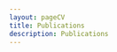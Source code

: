 ```yaml
---
layout: pageCV
title: Publications
description: Publications
---
```


<script src="https://bibbase.org/service/mendeley/21822643-f304-3983-9194-69f4c2fd8343/group/2f21703b-55a7-3bea-9257-2d1c2ef28431?jsonp=1"></script>



